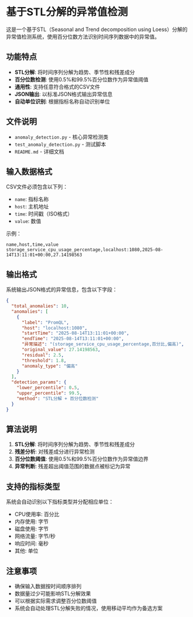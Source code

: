 # 基于STL分解的异常值检测

这是一个基于STL（Seasonal and Trend decomposition using Loess）分解的异常值检测系统，使用百分位数方法识别时间序列数据中的异常值。

## 功能特点

- **STL分解**: 将时间序列分解为趋势、季节性和残差成分
- **百分位数检测**: 使用0.5%和99.5%百分位数作为异常值阈值
- **通用性**: 支持任意符合格式的CSV文件
- **JSON输出**: 以标准JSON格式输出异常信息
- **自动单位识别**: 根据指标名称自动识别单位

## 文件说明

- `anomaly_detection.py` - 核心异常检测类
- `test_anomaly_detection.py` - 测试脚本
- `README.md` - 详细文档

## 输入数据格式

CSV文件必须包含以下列：
- `name`: 指标名称
- `host`: 主机地址
- `time`: 时间戳（ISO格式）
- `value`: 数值

示例：
```csv
name,host,time,value
storage_service_cpu_usage_percentage,localhost:1080,2025-08-14T13:11:01+00:00,27.14198563
```

## 输出格式

系统输出JSON格式的异常信息，包含以下字段：

```json
{
  "total_anomalies": 10,
  "anomalies": [
    {
      "label": "PromQL",
      "host": "localhost:1080",
      "startTime": "2025-08-14T13:11:01+00:00",
      "endTime": "2025-08-14T13:11:01+00:00",
      "异常描述": "(storage_service_cpu_usage_percentage,百分比,偏高)",
      "original_value": 27.14198563,
      "residual": 2.5,
      "threshold": 1.8,
      "anomaly_type": "偏高"
    }
  ],
  "detection_params": {
    "lower_percentile": 0.5,
    "upper_percentile": 99.5,
    "method": "STL分解 + 百分位数检测"
  }
}
```

## 算法说明

1. **STL分解**: 将时间序列分解为趋势、季节性和残差成分
2. **残差分析**: 对残差成分进行异常检测
3. **百分位数阈值**: 使用0.5%和99.5%百分位数作为异常值边界
4. **异常判断**: 残差超出阈值范围的数据点被标记为异常

## 支持的指标类型

系统会自动识别以下指标类型并分配相应单位：
- CPU使用率: 百分比
- 内存使用: 字节
- 磁盘使用: 字节
- 网络流量: 字节/秒
- 响应时间: 毫秒
- 其他: 单位

## 注意事项

- 确保输入数据按时间顺序排列
- 数据量过少可能影响STL分解效果
- 可以根据实际需求调整百分位数阈值
- 系统会自动处理STL分解失败的情况，使用移动平均作为备选方案

